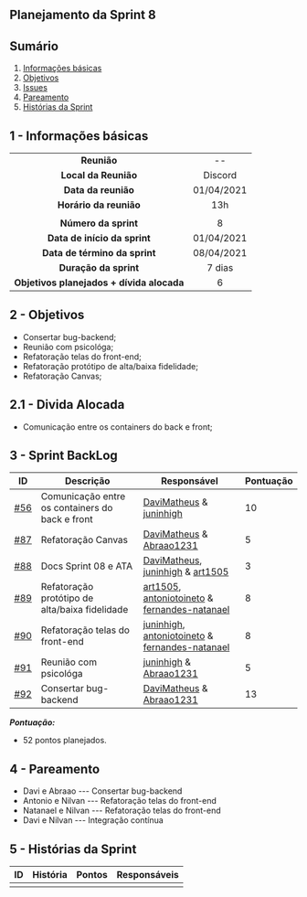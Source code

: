 ## Planejamento da Sprint 8

## Sumário

1. [Informações básicas](#1---informações-básicas)
1. [Objetivos](#2---objetivos)
1. [Issues](#3---issues)
1. [Pareamento](#4---pareamento)
1. [Histórias da Sprint](#5---Histórias-da-Sprint)


## 1 - Informações básicas

| | |
|:--:|:--:|
|**Reunião**|--|
|**Local da Reunião**|Discord|
|**Data da reunião**|01/04/2021|
|**Horário da reunião**|13h|
||||
|**Número da sprint**|8|
|**Data de início da sprint**|01/04/2021|
|**Data de término da sprint**|08/04/2021|
|**Duração da sprint**|7 dias|
|**Objetivos planejados + dívida alocada**|6|  

## 2 - Objetivos

* Consertar bug-backend;
* Reunião com psicológa;
* Refatoração telas do front-end;
* Refatoração protótipo de alta/baixa fidelidade;
* Refatoração Canvas;

## 2.1 - Divida Alocada

* Comunicação entre os containers do back e front;


## 3 - Sprint BackLog
|ID | Descrição | Responsável| Pontuação |
|---|--------------------|--------------|------------- |
|[#56](https://github.com/fga-eps-mds/2020.2-CheeryUP/issues/56) | Comunicação entre os containers do back e front | [DaviMatheus](https://github.com/DaviMatheus)  & [juninhigh](https://github.com/juninhigh) | 10 | 
|[#87](https://github.com/fga-eps-mds/2020.2-CheeryUP/issues/87) | Refatoração Canvas | [DaviMatheus](https://github.com/DaviMatheus) & [Abraao1231](https://github.com/Abraao1231) | 5 | 
|[#88](https://github.com/fga-eps-mds/2020.2-CheeryUP/issues/88) | Docs Sprint 08 e ATA  | [DaviMatheus](https://github.com/DaviMatheus), [juninhigh](https://github.com/juninhigh) & [art1505](https://github.com/art1505) | 3 | 
|[#89](https://github.com/fga-eps-mds/2020.2-CheeryUP/issues/89) | Refatoração protótipo de alta/baixa fidelidade |  [art1505](https://github.com/art1505), [antoniotoineto](https://github.com/antoniotoineto) & [fernandes-natanael](https://github.com/fernandes-natanael) | 8 | 
|[#90](https://github.com/fga-eps-mds/2020.2-CheeryUP/issues/90) | Refatoração telas do front-end | [juninhigh](https://github.com/juninhigh), [antoniotoineto](https://github.com/antoniotoineto) & [fernandes-natanael](https://github.com/fernandes-natanael)| 8 |
|[#91](https://github.com/fga-eps-mds/2020.2-CheeryUP/issues/91) |Reunião com psicológa | [juninhigh](https://github.com/juninhigh) & [Abraao1231](https://github.com/Abraao1231) | 5 |
|[#92](https://github.com/fga-eps-mds/2020.2-CheeryUP/issues/92) |Consertar bug-backend | [DaviMatheus](https://github.com/DaviMatheus) & [Abraao1231](https://github.com/Abraao1231) | 13 |

***Pontuação:***
* 52 pontos planejados.

## 4 - Pareamento
* Davi e Abraao  --- Consertar bug-backend
* Antonio e Nilvan --- Refatoração telas do front-end
* Natanael e Nilvan --- Refatoração telas do front-end
* Davi e Nilvan --- Integração contínua

## 5 - Histórias da Sprint

 |ID|História|Pontos|Responsáveis|
|:-:|:-----:|:----:|:----------:|
||||
